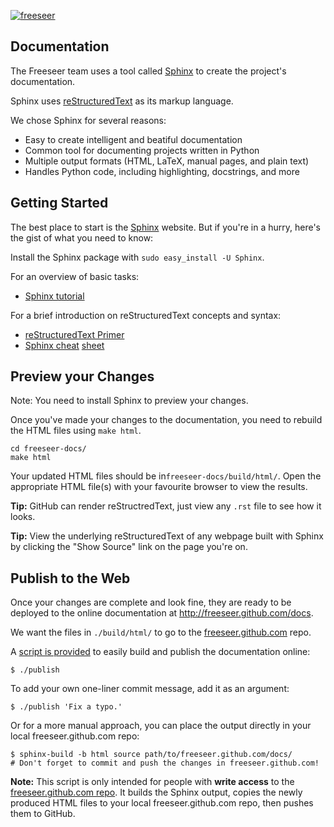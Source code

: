 [![freeseer](https://github.com/Freeseer/freeseer.github.com/raw/master/img/banner.png
"Freeseer by FOSSLC")](http://freeseer.github.com)

Documentation
-------------

The Freeseer team uses a tool called [Sphinx](http://sphinx.pocoo.org) to create
the project's documentation.

Sphinx uses [reStructuredText](http://docutils.sf.net/rst.html) as its markup
language.

We chose Sphinx for several reasons:

* Easy to create intelligent and beatiful documentation
* Common tool for documenting projects written in Python
* Multiple output formats (HTML, LaTeX, manual pages, and plain text)
* Handles Python code, including highlighting, docstrings, and more

Getting Started
---------------
The best place to start is the [Sphinx](http://sphinx.pocoo.org) website.
But if you're in a hurry, here's the gist of what you need to know:

Install the Sphinx package with `sudo easy_install -U Sphinx`.

For an overview of basic tasks:

* [Sphinx tutorial](http://sphinx.pocoo.org/tutorial.html)

For a brief introduction on reStructuredText concepts and syntax:

* [reStructuredText Primer](http://sphinx.pocoo.org/rest.html)
* [Sphinx cheat](http://matplotlib.sourceforge.net/sampledoc/cheatsheet.html)
  [sheet](http://openalea.gforge.inria.fr/doc/openalea/doc/_build/html/source/sphinx/rest_syntax.html)


Preview your Changes
--------------------

Note: You need to install Sphinx to preview your changes.

Once you've made your changes to the documentation, you need to rebuild the HTML
files using `make html`.

    cd freeseer-docs/
    make html

Your updated HTML files should be in`freeseer-docs/build/html/`.
Open the appropriate HTML file(s) with your favourite browser to view the results.

**Tip:** GitHub can render reStructredText, just view any `.rst` file to see how
it looks.

**Tip:** View the underlying reStructuredText of any webpage built with Sphinx
by clicking the "Show Source" link on the page you're on.


Publish to the Web
-------------------

Once your changes are complete and look fine, they are ready to be deployed to
the online documentation at http://freeseer.github.com/docs.

We want the files in `./build/html/` to go to the
[freeseer.github.com](https://github.com/Freeseer/freeseer.github.com) repo.

A [script is provided](https://github.com/Freeseer/freeseer-docs/blob/master/publish.sh)
to easily build and publish the documentation online:

    $ ./publish

To add your own one-liner commit message, add it as an argument:

    $ ./publish 'Fix a typo.'

Or for a more manual approach, you can place the output directly in your local freeseer.github.com repo:

    $ sphinx-build -b html source path/to/freeseer.github.com/docs/
    # Don't forget to commit and push the changes in freeseer.github.com!

**Note:** This script is only intended for people with **write access** to the
[freeseer.github.com repo](http://github.com/freeseer/freeseer.github.com). It
builds the Sphinx output, copies the newly produced HTML files to your local
freeseer.github.com repo, then pushes them to GitHub.
